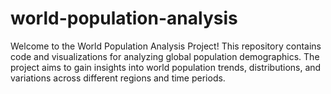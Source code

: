 # world-population-analysis
Welcome to the World Population Analysis Project! This repository contains code and visualizations for analyzing global population demographics. The project aims to gain insights into world population trends, distributions, and variations across different regions and time periods.
